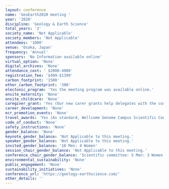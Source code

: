 ```yaml
---
layout: conference 
name: 'GeoEarth2020 meeting '
year: '2020'
discipline: 'Geology & Earth Science'
total_years: '2'
society_name: 'Not Applicable'
society_members: 'Not Applicable'
attendees: '1000'
venue: 'Osaka, Japan'
frequency: 'Annual'
sponsors: 'No Information available online'
virtual_option: 'None'
digital_archives: 'None'
attendance_cost: ' $2000-4000'
registration_fee: '$499-$1399'
carbon_footprint: '1500'
other_carbon_footprint: '300'
electonic_program: 'Yes the meeting program was available online.'
onsite_maternity: 'None'
onsite_childcare: 'None'
caregiver_grant: 'Yes (Our new carer grants help delegates with the costs of caring for children or dependent family members while attending our Wellcome Genome Campus events. The grants can be used to pay for childcare/care at home (e.g. babysitter, carer) or at a registered provider while the delegate is at the event. For terms and conditions and to apply for a carer grant, please download the Carer Grant application form below.)'
career_development: 'None'
ecr_promotion_events: 'None'
travel_awards: 'Yes (As standard, Wellcome Genome Campus Scientific Conferences offers a limited number of registration bursaries are available for PhD students to attend our conferences, covering up to 50percent of the registration fee. Sometimes extra bursaries are made possible by conference sponsors.)'
code_of_conduct: 'None'
safety_instructions: 'None'
gender_balance: 'None'
keynote_gender_balance: 'Not Applicable to this meeting.'
speaker_gender_balance: 'Not Applicable to this meeting.'
invited_gender_balance: '18 Men: 4 Women'
session_chair_gender_balance: 'Not Applicable to this meeting.'
conference_chair_gender_balance: 'Scientific committee: 5 Men: 3 Women'
environmental_sustainability: 'None'
public_engagement: 'None'
sustainability_initiatives: 'None'
conference_url: 'https://geology-earthscience.com/'
other_details: ''
---
```

